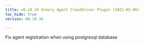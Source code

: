 ```yaml
---
title: v0.10.34 Armory Agent Clouddriver Plugin (2022-05-06)
toc_hide: true
version: 00.10.34

---
```


Fix agent registration when using postgresql database

